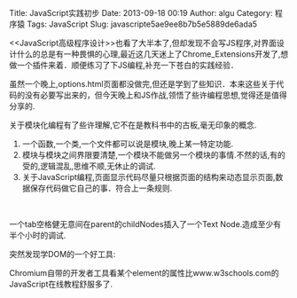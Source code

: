 Title: JavaScript实践初步
Date: 2013-09-18 00:19
Author: algu
Category: 程序猿
Tags: JavaScript
Slug: javascripte5ae9ee8b7b5e5889de6ada5

\<\<JavaScript高级程序设计\>\>也看了大半本了,但却发现不会写JS程序,对界面设计什么的总是有一种畏惧的心理,最近这几天迷上了Chrome\_Extensions开发了,想做一个插件来着．顺便练习了下JS编程,补充一下苍白的实践经验．

虽然一个晚上,options.html页面都没做完,但还是学到了些知识．本来这些关于代码的没有必要写出来的，但今天晚上和JS作战,领悟了些许编程思想,觉得还是值得分享的.

关于模块化编程有了些许理解,它不在是教科书中的古板,毫无印象的概念.

1.  一个函数,一个类,一个文件都可以说是模块,晚上某一特定功能.
2.  模块与模块之间界限要清楚,一个模块不能做另一个模块的事情.不然的话,有的受的,逻辑混乱,思维不顺,无休止的调试.
3.  关于JavaScript编程,页面显示代码尽量只根据页面的结构来动态显示页面,数据保存代码做它自己的事．符合上一条规则.

 

一个tab空格健无意间在parent的childNodes插入了一个Text
Node.造成至少有半个小时的调试.

突然发现学DOM的一个好工具:

Chromium自带的开发者工具看某个element的属性比www.w3schools.com的JavaScript在线教程舒服多了.
